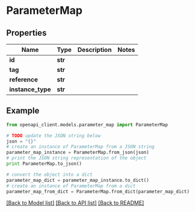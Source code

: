 # ParameterMap


## Properties
Name | Type | Description | Notes
------------ | ------------- | ------------- | -------------
**id** | **str** |  | 
**tag** | **str** |  | 
**reference** | **str** |  | 
**instance_type** | **str** |  | 

## Example

```python
from openapi_client.models.parameter_map import ParameterMap

# TODO update the JSON string below
json = "{}"
# create an instance of ParameterMap from a JSON string
parameter_map_instance = ParameterMap.from_json(json)
# print the JSON string representation of the object
print ParameterMap.to_json()

# convert the object into a dict
parameter_map_dict = parameter_map_instance.to_dict()
# create an instance of ParameterMap from a dict
parameter_map_from_dict = ParameterMap.from_dict(parameter_map_dict)
```
[[Back to Model list]](../README.md#documentation-for-models) [[Back to API list]](../README.md#documentation-for-api-endpoints) [[Back to README]](../README.md)


